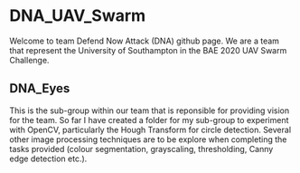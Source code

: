 # DNA_UAV_Swarm
Welcome to team Defend Now Attack (DNA) github page. We are a team that represent the University of Southampton in the BAE 2020 UAV Swarm Challenge.

## DNA_Eyes
This is the sub-group within our team that is reponsible for providing vision for the team.
So far I have created a folder for my sub-group to experiment with OpenCV, particularly the Hough Transform for circle detection. Several other image processing techniques are to be explore when completing the tasks provided (colour segmentation, grayscaling, thresholding, Canny edge detection etc.).
